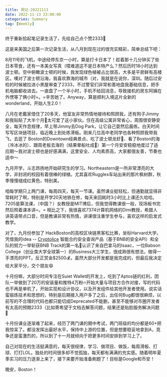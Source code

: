 ```yaml
---
title: 周记-20221113
date: 2022-11-13 23:00:00
categories: Summary
tag: [Weekly]
---
```


终于重新拾起笔记录生活了，先给自己点个赞2333🤪

这是来美国之后第一次记录生活，从八月到现在过的很充实精彩，简单总结下吧：

8月11号的飞机，中途经停东京一小时，算是打卡日本了！趁着那十几分钟买了些日本零食，还有一本美女写真（喂难道这不是日本特产么？然后历时18小时达到波士顿。空中俯瞰波士顿的时候，我发现绿色植被占比很高，大多是平房鲜有高楼区。噢对了波士顿沿海，我喜欢靠海的城市（对，我就是在说你，深圳。随后过安检的时候被拉进小黑屋审查了2333，不过警官们非常和善地盘我基础信息，把手机电脑都收进去。一直盘了一个半小时，手机不给回消息，导致接机的房东阿姨在外愣等了俩小时=。=辛苦她了。Anyway，算是顺利入境这片全新的wonderland，开始人生2.0！

八月在老戴家借住了20多天，他室友非常热情地接待和照顾我，还有狗子Jimmy和我贴贴了大半个月🐶太可爱了这小家伙。住在高级公寓非常省心，周围很安静安全，每天作息规律，早上带Jimmy去Dog Park，让它自己耍然后晨练。白天时间写写区块链项目，临近晚上到处练滑板。刚来几位高中老同学也各种照顾我带我飞，去逛了 Boston的Downtown经典景点、吃了波士顿龙虾🦞、看了Boston的海（冷冰冰的）、跟周老板去海钓（结果晕船吐成💩）第一个月安安稳稳地度过了适应期～我对波士顿也是好感满满，这里安全、人均素质高，大家都很友善，节奏也适中～

九月开学，斗志昂扬地开始研究生的学习。Northeastern是一所非常漂亮的大学，非封闭的校园有着很棒的绿植。尤其喜欢Ruggles车站出来的那片枫树群，秋季慢慢褪成红黄色，特别美。

咱每学期只上两门课，每周四天，每天一节课。虽然课业挺轻松，但通勤就显得非常耗时了啊，特别是开学20天地铁在修，每天来回耗时3小时比上课还久哈哈。7205是算法课，（中国？）女教授是MIT博后，但我觉得教课很一般，现场板书完然后照着课本讲=。= 相比之下，我很喜欢7374计算机网络的Dimi教授，希腊人讲英语带点口音，但是教课非常有热情，讲课很注重学生参与，喜欢这样的启发式教学。

对了，九月份参加了 HackBoston的高校区块链黑客松比赛，坐标Harvard大学。凭借我的idea -- [Cryptolice](https://cryptolice.vercel.app/) 智能合约安全查询产品（基于BNB的安全API）和全队的努力一举斩获BNB Track的第一名🥇认识了来自巴拿马的Isaac，一位Babson College（创业类大学全球第一）的Business大三学生，很成熟很有想法，做得一手漂亮的PPT。反正赏金$2500💰，虽然大部分开发都是我完成的，但最后我决定给大家平分，交个朋友😄

十月份嘛，大部分时间专注在Suiet Wallet的开发上，吃到了Aptos链的红利，团队一举做到了20万的安装量和推特4万粉🔥开始大量与项目方合作对接，写的代码也不再是单机了，开始实现和设计协议，以及开发组件给其他开发者使用。说实话蛮锻炼技术和思想的，特别是后期接入用户多了之后，出任何Bug都很很麻烦，以前写的不合理的代码也都只能切成Deprecated不能删，甚至不能够对币圈开发者有太高的预期2333（比如寄希望于文档去解答问题，结果还是贴脸服务解决问题🌚

十月份课业逐渐难了起来，经历了两门课的期中考试，两门班级的均分都是60+把我惊呆了。都没发挥出最好水平，保持中上游的位置，但是想要稳妥地拿到A，竞争还是蛮激烈的，所以到了十一月就倾向于把更多时间安排到学习上了。

自己对现在的生活挺满意的，每天很规律，学习、做项目、做饭，每周滑板、打球、打打LOL。独处的时间很多却不觉孤独，每天都有满满的充实感。随着明年夏季实习的压力逐渐上来了，接下来要开始准备刷题了！目标是Google和币安！

晚安，Boston！



